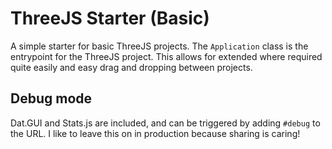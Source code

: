 # ThreeJS Starter (Basic)

A simple starter for basic ThreeJS projects. The `Application` class is the entrypoint for the ThreeJS project. This allows for extended where required quite easily and easy drag and dropping between projects.

## Debug mode

Dat.GUI and Stats.js are included, and can be triggered by adding `#debug` to the URL. I like to leave this on in production because sharing is caring!
